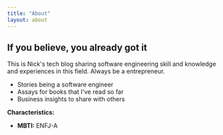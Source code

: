 ```yaml
---
title: "About"
layout: about
---
```


## If you believe, you already got it
This is Nick's tech blog sharing software engineering skill and knowledge and experiences in this field.
Always be a entrepreneur.

- Stories being a software engineer
- Assays for books that I've read so far
- Business insights to share with others

**Characteristics:**

* **MBTI:** ENFJ-A

